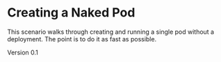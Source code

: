 # Creating a Naked Pod

This scenario walks through creating and running a single pod without
a deployment. The point is to do it as fast as possible.

Version 0.1